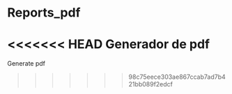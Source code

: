 # Reports_pdf
<<<<<<< HEAD
Generador de pdf
=======
Generate pdf
>>>>>>> 98c75eece303ae867ccab7ad7b421bb089f2edcf
